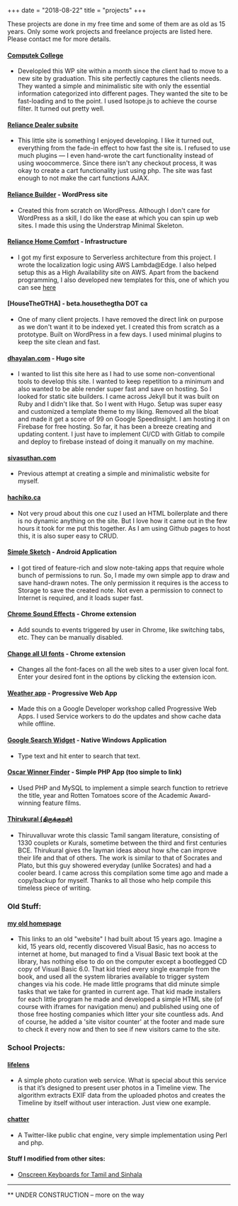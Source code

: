 +++
date = "2018-08-22"
title = "projects"
+++

These projects are done in my free time and some of them are as old as 15 years. Only some work projects and freelance projects are listed here. Please contact me for more details.

#### [Computek College](https://computek.edu)
* Developled this WP site within a month since the client had to move to a new site by graduation. This site perfectly captures the clients needs. They wanted a simple and minimalistic site with only the essential information categorized into different pages. They wanted the site to be fast-loading and to the point. I used Isotope.js to achieve the course filter. It turned out pretty well. 

#### [Reliance Dealer subsite](http://dealer.reliancecomfort.com/)
* This little site is something I enjoyed developing. I like it turned out, everything from the fade-in effect to how fast the site is. I refused to use much plugins — I even hand-wrote the cart functionality instead of using woocommerce. Since there isn't any checkout process, it was okay to create a cart functionality just using php. The site was fast enough to not make the cart functions AJAX. 

#### [Reliance Builder](https://builder.reliancehomecomfort.com/) - WordPress site
* Created this from scratch on WordPress. Although I don't care for WordPress as a skill, I do like the ease at which you can spin up web sites. I made this using the Understrap Minimal Skeleton. 

#### [Reliance Home Comfort](https://reliancehomecomfort.com) - Infrastructure
* I got my first exposure to Serverless architecture from this project. I wrote the localization logic using AWS Lambda@Edge. I also helped setup this as a High Availability site on AWS. Apart from the backend programming, I also developed new templates for this, one of which you can see [here](https://reliancehomecomfort.com/toronto/rent-buy-air-conditioners/)

#### [HouseTheGTHA] - beta.housethegtha DOT ca
* One of many client projects. I have removed the direct link on purpose as we don't want it to be indexed yet. I created this from scratch as a prototype. Built on WordPress in a few days. I used minimal plugins to keep the site clean and fast.


#### [dhayalan.com](https://dhayalan.com) - Hugo site
* I wanted to list this site here as I had to use some non-conventional tools to develop this site. I wanted to keep repetition to a minimum and also wanted to be able render super fast and save on hosting. So I looked for static site builders. I came across Jekyll but it was built on Ruby and I didn't like that. So I went with Hugo. Setup was super easy and customized a template theme to my liking. Removed all the bloat and made it get a score of 99 on Google SpeedInsight. I am hosting it on Firebase for free hosting. So far, it has been a breeze creating and updating content. I just have to implement CI/CD with Gitlab to compile and deploy to firebase instead of doing it manually on my machine.

#### [sivasuthan.com](https://sivasuthan.com)
* Previous attempt at creating a simple and minimalistic website for myself.

#### [hachiko.ca](http://hachiko.ca)
* Not very proud about this one cuz I used an HTML boilerplate and there is no dynamic anything on the site. But I love how it came out in the few hours it took for me put this together. As I am using Github pages to host this, it is also super easy to CRUD.

#### [Simple Sketch](https://play.google.com/store/apps/details?id=com.sivasuthan.simplesketch) - Android Application
* I got tired of feature-rich and slow note-taking apps that require whole bunch of permissions to run. So, I made my own simple app to draw and save hand-drawn notes. The only permission it requires is the access to Storage to save the created note. Not even a permission to connect to Internet is required, and it loads super fast.

#### [Chrome Sound Effects](https://chrome.google.com/webstore/detail/chrome-sound-effects/oekengelpdnkfopdkkphkmaacfanbnla?utm_source=chrome-ntp-icon) - Chrome extension
* Add sounds to events triggered by user in Chrome, like switching tabs, etc. They can be manually disabled.

#### [Change all UI fonts](https://chrome.google.com/webstore/detail/change-all-ui-fonts/loiejdbcheeiipmakhghinclmpafiiel?utm_source=chrome-ntp-icon) - Chrome extension
* Changes all the font-faces on all the web sites to a user given local font. Enter your desired font in the options by clicking the extension icon.

#### [Weather app](https://progressive-web-apps-736ed.firebaseapp.com/) - Progressive Web App
* Made this on a Google Developer workshop called Progressive Web Apps. I used Service workers to do the updates and show cache data while offline.

#### [Google Search Widget](/projects/win/google-search.exe) - Native Windows Application
* Type text and hit enter to search that text.

#### [Oscar Winner Finder](#) - Simple PHP App (too simple to link)
* Used PHP and MySQL to implement a simple search function to retrieve the title, year and Rotten Tomatoes score of the Academic Award-winning feature films.

#### [Thirukural (திருக்குறள்)](https://github.com/dsivasuthan/thirukurals)
* Thiruvalluvar wrote this classic Tamil sangam literature, consisting of 1330 couplets or Kurals, sometime between the third and first centuries BCE. Thirukural gives the layman ideas about how s/he can improve their life and that of others. The work is similar to that of Socrates and Plato, but this guy showered everyday (unlike Socrates) and had a cooler beard.  I came across this compilation some time ago and made a copy/backup for myself. Thanks to all those who help compile this timeless piece of writing.

### Old Stuff:

#### [my old homepage](/projects/old_stuff/HTML.htm)
* This links to an old "website" I had built about 15 years ago. Imagine a kid, 15 years old, recently discovered Visual Basic, has no access to internet at home, but managed to find a Visual Basic  text book at the library, has nothing else to do on the computer except a bootlegged CD copy of Visual Basic 6.0. That kid tried every single example from the book, and used all the system libraries available to trigger system changes via his code. He made little programs that did minute simple tasks that we take for granted in current age. That kid made installers for each little program he made and developed a simple HTML site (of course with iframes for navigation menu) and published using one of those free hosting companies which litter your site countless ads. And of course, he added a 'site visitor counter' at the footer and made sure to check it every now and then to see if new visitors came to the site. 

### School Projects:

#### [lifelens](http://sivasuthan.com/lifelens/)
* A simple photo curation web service. What is special about this service is that it’s designed to present user photos in a Timeline view. The algorithm extracts EXIF data from the uploaded photos and creates the Timeline by itself without user interaction. Just view one example.

#### [chatter](http://www2.scs.ryerson.ca/~sdhayala/cgi-bin/project/)
* A Twitter-like public chat engine, very simple implementation using Perl and php.

#### Stuff I modified from other sites:

* [Onscreen Keyboards for Tamil and Sinhala](/projects/kbconverters/kbconverters.htm)



___

** UNDER CONSTRUCTION – more on the way
